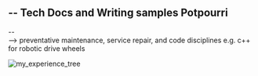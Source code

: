 -- Tech Docs and Writing samples Potpourri  
--
--  
--> preventative maintenance, service repair, and code disciplines e.g. c++ for robotic drive wheels

![my_experience_tree](https://user-images.githubusercontent.com/59778456/161862729-df1b79b7-eb14-4227-966e-d278cedfffe6.JPG)
